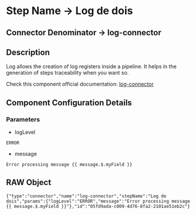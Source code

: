 # Step Name -> Log de dois
## Connector Denominator -> log-connector

## Description

Log allows the creation of log registers inside a pipeline. It helps in the generation of steps traceability when you want so.

Check this component official documentation: [log-connector](https://docs.digibee.com/documentation/components/tools/log "Digibee log-connector documentation")

## Component Configuration Details
### Parameters

* logLevel
```
ERROR
```

* message
```
Error processing message {{ message.$.myField }}
```


## RAW Object

```
{"type":"connector","name":"log-connector","stepName":"Log de dois","params":{"logLevel":"ERROR","message":"Error processing message {{ message.$.myField }}"},"id":"05fd9ada-c009-4d76-8fa2-2101ae51eb2c"}
```